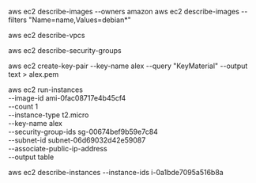 aws ec2 describe-images --owners amazon
aws ec2 describe-images --filters "Name=name,Values=debian*"



aws ec2 describe-vpcs


aws ec2 describe-security-groups

aws ec2 create-key-pair --key-name alex  --query "KeyMaterial" --output text > alex.pem



aws ec2 run-instances \
    --image-id ami-0fac08717e4b45cf4 \
    --count 1 \
    --instance-type t2.micro \
    --key-name alex \
    --security-group-ids sg-00674bef9b59e7c84 \
    --subnet-id subnet-06d69032d42e59087 \
    --associate-public-ip-address \
    --output table


aws ec2 describe-instances --instance-ids i-0a1bde7095a516b8a 
